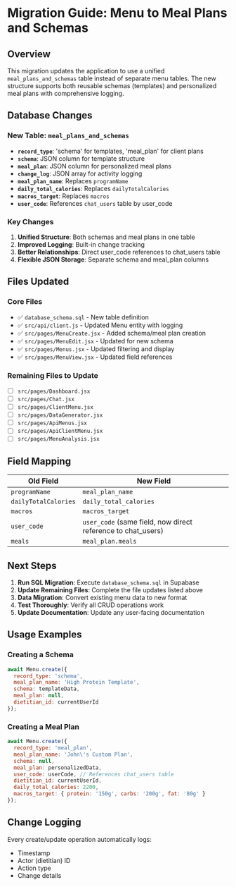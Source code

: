 # Migration Guide: Menu to Meal Plans and Schemas

## Overview
This migration updates the application to use a unified `meal_plans_and_schemas` table instead of separate menu tables. The new structure supports both reusable schemas (templates) and personalized meal plans with comprehensive logging.

## Database Changes

### New Table: `meal_plans_and_schemas`
- **`record_type`**: 'schema' for templates, 'meal_plan' for client plans
- **`schema`**: JSON column for template structure
- **`meal_plan`**: JSON column for personalized meal plans
- **`change_log`**: JSON array for activity logging
- **`meal_plan_name`**: Replaces `programName`
- **`daily_total_calories`**: Replaces `dailyTotalCalories`
- **`macros_target`**: Replaces `macros`
- **`user_code`**: References `chat_users` table by user_code

### Key Changes
1. **Unified Structure**: Both schemas and meal plans in one table
2. **Improved Logging**: Built-in change tracking
3. **Better Relationships**: Direct user_code references to chat_users table
4. **Flexible JSON Storage**: Separate schema and meal_plan columns

## Files Updated

### Core Files
- ✅ `database_schema.sql` - New table definition
- ✅ `src/api/client.js` - Updated Menu entity with logging
- ✅ `src/pages/MenuCreate.jsx` - Added schema/meal plan creation
- ✅ `src/pages/MenuEdit.jsx` - Updated for new schema
- ✅ `src/pages/Menus.jsx` - Updated filtering and display
- ✅ `src/pages/MenuView.jsx` - Updated field references

### Remaining Files to Update
- [ ] `src/pages/Dashboard.jsx`
- [ ] `src/pages/Chat.jsx`
- [ ] `src/pages/ClientMenu.jsx`
- [ ] `src/pages/DataGenerator.jsx`
- [ ] `src/pages/ApiMenus.jsx`
- [ ] `src/pages/ApiClientMenu.jsx`
- [ ] `src/pages/MenuAnalysis.jsx`

## Field Mapping

| Old Field | New Field |
|-----------|-----------|
| `programName` | `meal_plan_name` |
| `dailyTotalCalories` | `daily_total_calories` |
| `macros` | `macros_target` |
| `user_code` | `user_code` (same field, now direct reference to chat_users) |
| `meals` | `meal_plan.meals` |

## Next Steps

1. **Run SQL Migration**: Execute `database_schema.sql` in Supabase
2. **Update Remaining Files**: Complete the file updates listed above
3. **Data Migration**: Convert existing menu data to new format
4. **Test Thoroughly**: Verify all CRUD operations work
5. **Update Documentation**: Update any user-facing documentation

## Usage Examples

### Creating a Schema
```javascript
await Menu.create({
  record_type: 'schema',
  meal_plan_name: 'High Protein Template',
  schema: templateData,
  meal_plan: null,
  dietitian_id: currentUserId
});
```

### Creating a Meal Plan
```javascript
await Menu.create({
  record_type: 'meal_plan',
  meal_plan_name: 'John\'s Custom Plan',
  schema: null,
  meal_plan: personalizedData,
  user_code: userCode, // References chat_users table
  dietitian_id: currentUserId,
  daily_total_calories: 2200,
  macros_target: { protein: '150g', carbs: '200g', fat: '80g' }
});
```

## Change Logging
Every create/update operation automatically logs:
- Timestamp
- Actor (dietitian) ID
- Action type
- Change details

 